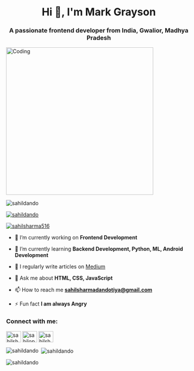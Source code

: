 <h1 align="center">Hi 👋, I'm Mark Grayson</h1>
<h3 align="center">A passionate frontend developer from India, Gwalior, Madhya Pradesh</h3>
<img align="center" alt="Coding" width="400" src="https://tenor.com/view/taking-off-mask-mark-grayson-invincible-unmasking-mask-off-gif-16049033053207159782.gif">

<p align="left"> <img src="https://komarev.com/ghpvc/?username=sahildando&label=Profile%20views&color=0e75b6&style=flat" alt="sahildando" /> </p>

<p align="left"> <a href="https://github.com/ryo-ma/github-profile-trophy"><img src="https://github-profile-trophy.vercel.app/?username=sahildando" alt="sahildando" /></a> </p>

<p align="left"> <a href="https://twitter.com/sahilsharma516" target="blank"><img src="https://img.shields.io/twitter/follow/sahilsharma516?logo=twitter&style=for-the-badge" alt="sahilsharma516" /></a> </p>

- 🔭 I’m currently working on **Frontend Development**

- 🌱 I’m currently learning **Backend Development, Python, ML, Android Development**

- 📝 I regularly write articles on [Medium](https://medium.com/@sahilsharmadandotiya)

- 💬 Ask me about **HTML, CSS, JavaScript**

- 📫 How to reach me **sahilsharmadandotiya@gmail.com**

- ⚡ Fun fact **I am always Angry**

<h3 align="left">Connect with me:</h3>
<p align="left">
<a href="https://twitter.com/sahilsharma516" target="blank"><img align="center" src="https://raw.githubusercontent.com/rahuldkjain/github-profile-readme-generator/master/src/images/icons/Social/twitter.svg" alt="sahilsharma516" height="30" width="40" /></a>
<a href="https://kaggle.com/sahilop" target="blank"><img align="center" src="https://raw.githubusercontent.com/rahuldkjain/github-profile-readme-generator/master/src/images/icons/Social/kaggle.svg" alt="sahilop" height="30" width="40" /></a>
<a href="https://discord.gg/sahilsharma3290" target="blank"><img align="center" src="https://raw.githubusercontent.com/rahuldkjain/github-profile-readme-generator/master/src/images/icons/Social/discord.svg" alt="sahilsharma3290" height="30" width="40" /></a>
</p>

<p><img align="left" src="https://github-readme-stats.vercel.app/api/top-langs?username=sahildando&show_icons=true&locale=en&layout=compact" alt="sahildando" /></p>

<p>&nbsp;<img align="center" src="https://github-readme-stats.vercel.app/api?username=sahildando&show_icons=true&locale=en" alt="sahildando" /></p>

<p><img align="center" src="https://github-readme-streak-stats.herokuapp.com/?user=sahildando&" alt="sahildando" /></p>
